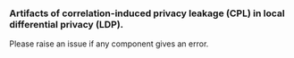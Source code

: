 ### Artifacts of correlation-induced privacy leakage (CPL) in local differential privacy (LDP).

Please raise an issue if any component gives an error.
